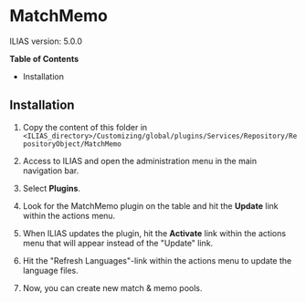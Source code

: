 # MatchMemo

ILIAS version: 5.0.0

**Table of Contents**
* Installation

## Installation

1. Copy the content of this folder in
   `<ILIAS_directory>/Customizing/global/plugins/Services/Repository/RepositoryObject/MatchMemo`

2. Access to ILIAS and open the administration menu in the main navigation bar.

3. Select **Plugins**.

4. Look for the MatchMemo plugin on the table and hit the **Update**
   link within the actions menu.

5. When ILIAS updates the plugin, hit the **Activate** link within
   the actions menu that will appear instead of the "Update" link.

6. Hit the "Refresh Languages"-link within the actions menu to
   update the language files.

7. Now, you can create new match & memo pools.
